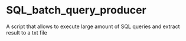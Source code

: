 # SQL_batch_query_producer
A script that allows to execute large amount of SQL queries and extract result to a txt file
